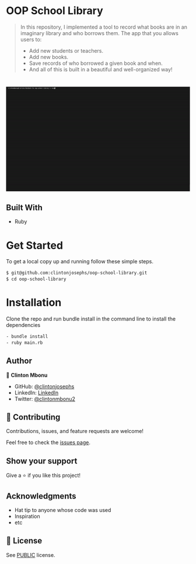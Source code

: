 # OOP School Library

> In this repository, I implemented a tool to record what books are in an imaginary library and who borrows them. The app that you allows users to:
> - Add new students or teachers.
> - Add new books.
> - Save records of who borrowed a given book and when.
> - And all of this is built in a beautiful and well-organized way!


#
![screenshot](./demo.gif)

## Built With

- Ruby

# Get Started
To get a local copy up and running follow these simple steps.

```bash
$ git@github.com:clintonjosephs/oop-school-library.git
$ cd oop-school-library

```

# Installation
Clone the repo and run bundle install in the command line to install the dependencies

```bash
- bundle install
- ruby main.rb
```

## Author

👤 **Clinton Mbonu**

- GitHub: [@clintonjosephs](https://github.com/clintonjosephs)
- LinkedIn: [LinkedIn](https://linkedin.com/in/clinton-mbonu)
- Twitter: [@clintonmbonu2](https://twitter.com/clintonmbonu2)


## 🤝 Contributing

Contributions, issues, and feature requests are welcome!

Feel free to check the [issues page](../../issues/).

## Show your support

Give a ⭐️ if you like this project!

## Acknowledgments

- Hat tip to anyone whose code was used
- Inspiration
- etc

## 📝 License

See [PUBLIC](./LICENSE) license.
